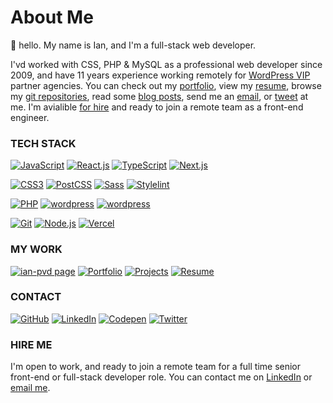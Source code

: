# About Me

:wave:  hello. My name is Ian, and I'm a full-stack web developer.

I'vd worked with CSS, PHP & MySQL as a professional web developer since 2009, and have 11 years experience working remotely for [WordPress VIP](https://wpvip.com/) partner agencies. You can check out my [portfolio](https://ian-pvd.github.io/portfolio/), view my [resume](https://ian-pvd.github.io/resume/), browse my [git repositories](https://github.com/ian-pvd?tab=repositories&sort=), read some [blog posts](https://ian-pvd.github.io/posts/), send me an [email](mailto:ianpvd+gh@gmail.com), or [tweet](https://www.twitter.com/ian_pvd) at me. I'm avialible [for hire](https://ian-pvd.github.io/contact/#hire-me) and ready to join a remote team as a front-end engineer.

### TECH STACK

[<img src="https://img.shields.io/badge/JavaScript-323330?style=flat&logo=javascript&logoColor=F7DF1E" alt="JavaScript">](https://ian-pvd.github.io/resume)
[<img src="https://img.shields.io/badge/React-20232A?style=flat&logo=react&logoColor=61DAFB" alt="React.js">](https://ian-pvd.github.io/resume)
[<img src="https://img.shields.io/badge/TypeScript-007ACC?style=flat&logo=typescript&logoColor=white" alt="TypeScript">](https://ian-pvd.github.io/resume)
[<img src="https://img.shields.io/badge/next%20js-000000?style=flat&logo=nextdotjs&logoColor=white" alt="Next.js">](https://ian-pvd.github.io/resume)

[<img src="https://img.shields.io/badge/CSS3-1572B6?style=flat&logo=css3&logoColor=white" alt="CSS3">](https://ian-pvd.github.io/portfolio/)
[<img src="https://img.shields.io/badge/postcss-DD3A0A?style=flat&logo=postcss&logoColor=white" alt="PostCSS">](https://ian-pvd.github.io/portfolio/)
[<img src="https://img.shields.io/badge/Sass-CC6699?style=flat&logo=sass&logoColor=white" alt="Sass">](https://ian-pvd.github.io/portfolio/)
[<img src="https://img.shields.io/badge/stylelint-000?style=flat&logo=stylelint&logoColor=white" alt="Stylelint">](https://ian-pvd.github.io/portfolio/)

[<img src="https://img.shields.io/badge/PHP-777BB4?style=flat&logo=php&logoColor=white" alt="PHP">](https://github.com/ian-pvd?tab=repositories)
[<img src="https://img.shields.io/badge/Wordpress-21759B?style=flat&logo=wordpress&logoColor=white" alt="wordpress">](https://github.com/ian-pvd?tab=repositories)
[<img src="https://img.shields.io/badge/Gutenberg-white?style=flat&logo=wordpress&logoColor=black" alt="wordpress">](https://github.com/ian-pvd?tab=repositories)

[<img src="https://img.shields.io/badge/GIT-E44C30?style=flat&logo=git&logoColor=white" alt="Git">](https://github.com/ian-pvd)
[<img src="https://img.shields.io/badge/Node%20js-339933?style=flat&logo=nodedotjs&logoColor=white" alt="Node.js">](https://ian-pvd.github.io/resume)
[<img src="https://img.shields.io/badge/Vercel-000000?style=flat&logo=vercel&logoColor=white" alt="Vercel">](https://github.com/ian-pvd)

### MY WORK

[<img src="https://img.shields.io/badge/ian--pvd-305030?style=for-the-badge&logo=github&logoColor=white" alt="ian-pvd page">](https://ian-pvd.github.io/)
[<img src="https://img.shields.io/badge/Portfolio-6c936c?style=for-the-badge" alt="Portfolio">](https://ian-pvd.github.io/portfolio/)
[<img src="https://img.shields.io/badge/Projects-6c936c?style=for-the-badge" alt="Projects">](https://github.com/ian-pvd?tab=repositories)
[<img src="https://img.shields.io/badge/Resume-6c936c?style=for-the-badge" alt="Resume">](https://ian-pvd.github.io/resume/)

### CONTACT

[<img src="https://img.shields.io/badge/GitHub-100000?style=for-the-badge&logo=github&logoColor=white" alt="GitHub">](https://github.com/ian-pvd)
[<img src="https://img.shields.io/badge/LinkedIn-0077B5?style=for-the-badge&logo=linkedin&logoColor=white" alt="LinkedIn">](https://www.linkedin.com/in/ianpvd/)
[<img src="https://img.shields.io/badge/Codepen-000000?style=for-the-badge&logo=codepen&logoColor=white" alt="Codepen">](https://codepen.io/ian-pvd)
[<img src="https://img.shields.io/badge/Twitter-1DA1F2?style=for-the-badge&logo=twitter&logoColor=white" alt="Twitter">](https://twitter.com/ian_pvd)

### HIRE ME
I'm open to work, and ready to join a remote team for a full time senior front-end or full-stack developer role. You can contact me on [LinkedIn](https://www.linkedin.com/in/ianpvd/) or [email me](mailto:ianpvd+gh@gmail.com).
